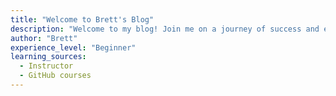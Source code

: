 ```yaml
---
title: "Welcome to Brett's Blog"
description: "Welcome to my blog! Join me on a journey of success and experience satisfaction through accomplishing milestones in I.T.,you can reach both front-end and back-end web development milestones as I have done myself."
author: "Brett"
experience_level: "Beginner"
learning_sources:
  - Instructor
  - GitHub courses
---
```


